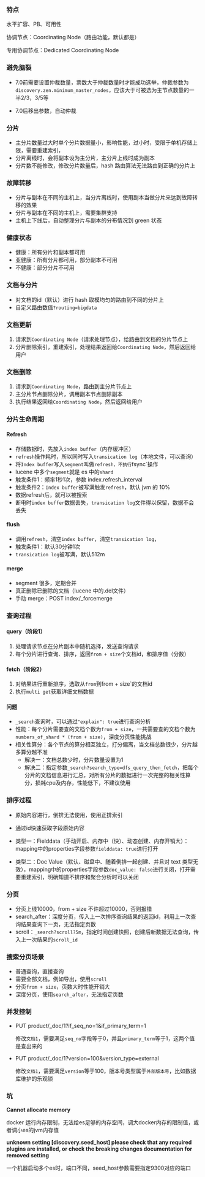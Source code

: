 ### 特点

水平扩容、PB、可用性

协调节点：Coordinating Node（路由功能，默认都是）

专用协调节点：Dedicated Coordinating Node

### 避免脑裂

- 7.0前需要设置仲裁数量，票数大于仲裁数量时才能成功选举，仲裁参数为`discovery.zen.minimum_master_nodes`，应该大于可被选为主节点数量的一半2/3，3/5等

- 7.0后移出参数，自动仲裁

### 分片

- 主分片数量过大时单个分片数据量小，影响性能，过小时，受限于单机存储上限，需要重建索引，
- 分片离线时，会将副本设为主分片，主分片上线时成为副本
- 分片数不能修改，修改分片数量后，hash 路由算法无法路由到正确的分片上

### 故障转移

- 分片与副本在不同的主机上，当分片离线时，使用副本当做分片来达到故障转移的效果
- 分片与副本在不同的主机上，需要集群支持
- 主机上下线后，自动整理分片与副本的分布情况到 green 状态

### 健康状态

- 健康：所有分片和副本都可用
- 亚健康：所有分片都可用，部分副本不可用
- 不健康：部分分片不可用

### 文档与分片

- 对文档的id（默认）进行 hash 取模均匀的路由到不同的分片上
- 自定义路由数值`?routing=bigdata`

### 文档更新

1. 请求到`Coordinating Node`（请求处理节点），给路由到文档的分片节点上
2. 分片删除索引，重建索引，处理结果返回给`Coordinating Node`，然后返回给用户

### 文档删除

1. 请求到`Coordinating Node`，路由到主分片节点上
2. 主分片节点删除分片，调用副本节点删除副本
3. 执行结果返回给`Coordinating Node`，然后返回给用户

### 分片生命周期

#### Refresh

- 存储数据时，先放入`index buffer`（内存缓冲区）
- `refresh`操作耗时，所以同时写入`transication log`（本地文件，可以查询）
- 将`Index buffer`写入`segment`叫做`refresh，不执行`fsync`操作
- lucene 中多个`segment`就是 es 中的`shard`
- 触发条件1：频率1秒1次，参数 index.refresh_interval
- 触发条件2：`Index buffer`被写满触发`refresh`，默认 jvm 的 10%
- 数据refresh后，就可以被搜索
- 断电时`index buffer`数据丢失，`transication log`文件得以保留，数据不会丢失

#### flush

- 调用`refresh`，清空`index buffer`，清空`transication log`，
- 触发条件1：默认30分钟1次
- `transication log`被写满，默认512m

#### merge

- segment 很多，定期合并
- 真正删除已删除的文档（lucene 中的.del文件）
- 手动 merge：POST index/_forcemerge



### 查询过程

#### query（阶段1）

1. 处理请求节点在分片副本中随机选择，发送查询请求
2. 每个分片进行查询、排序，返回`from + size`个文档id，和排序值（分数）

#### fetch（阶段2）

1. 对结果进行重新排序，选取从`from`到from + size`的文档id
2. 执行`multi get`获取详细文档数据

#### 问题

- `_search`查询时，可以通过`"explain": true`进行查询分析
- 性能：每个分片需要查的文档个数为`from + size`，一共需要查的文档个数为`numbers_of_shard * (from + size)`，深度分页性能挑战
- 相关性算分：各个节点的算分相互独立，打分偏离，当文档总数很少，分片越多算分越不准
  - 解决一：文档总数少时，分片数量设置为1
  - 解决二：指定参数`_search?search_type=dfs_query_then_fetch`，把每个分片的文档信息进行汇总，对所有分片的数据进行一次完整的相关性算分，损耗cpu及内存，性能低下，不建议使用

### 排序过程

- 原始内容进行，倒排无法使用，使用正排索引

- 通过id快速获取字段原始内容

- 类型一：Fielddata（手动开启、内存中（快）、动态创建、内存开销大）：mapping中的properties字段参数`fielddata: true`进行打开

- 类型二：Doc Value（默认、磁盘中、随着倒排一起创建、并且对 text 类型无效），mapping中的properties字段参数`doc_value: false`进行关闭，打开需要重建索引，明确知道不排序和聚合分析时可以关闭  


### 分页

- 分页上线10000，from + size 不许超过10000，否则报错
- search_after：深度分页，传入上一次排序查询结果的返回id，利用上一次查询结果查询下一页，无法指定页数
- scroll：`_search?scroll?5m`，指定时间创建快照，创建后新数据无法查询，传入上一次结果的`scroll_id`

### 搜索分页场景

- 普通查询，直接查询
- 需要全部文档，例如导出，使用`scroll`
- 分页`from + size`，页数大时性能开销大
- 深度分页，使用`search_after`，无法指定页数

### 并发控制

- PUT product/_doc/1?if_seq_no=1&if_primary_term=1

  修改`文档1`，需要满足`seq_no`字段等于0，并且`primary_term`等于1，这两个值是查出来的

- PUT product/_doc/1?version=100&version_type=external

  修改`文档1`，需要满足`version`等于100，版本号类型属于`外部版本号`，比如数据库维护的乐观锁

### 坑

**Cannot allocate memory**

docker 运行内存限制，无法给es足够的内存空间，调大docker内存的限制值，或者调小es的jvm内存值

**unknown setting [discovery.seed_host] please check that any required plugins are installed, or check the breaking changes documentation for removed setting**

一个机器启动多个es时，端口不同，seed_host参数需要指定9300对应的端口

